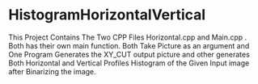 # HistogramHorizontalVertical
This Project Contains The Two CPP Files Horizontal.cpp and Main.cpp . Both has their own main function. Both Take Picture as an argument and One Program Generates the XY_CUT output picture and other generates Both Horizontal and Vertical Profiles Histogram of the Given Input image after Binarizing the image.
